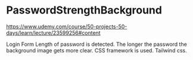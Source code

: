 # PasswordStrengthBackground
https://www.udemy.com/course/50-projects-50-days/learn/lecture/23599256#content

Login Form
Length of password is detected. The longer the password the background image gets more clear.
CSS framework is used. Tailwind css.
